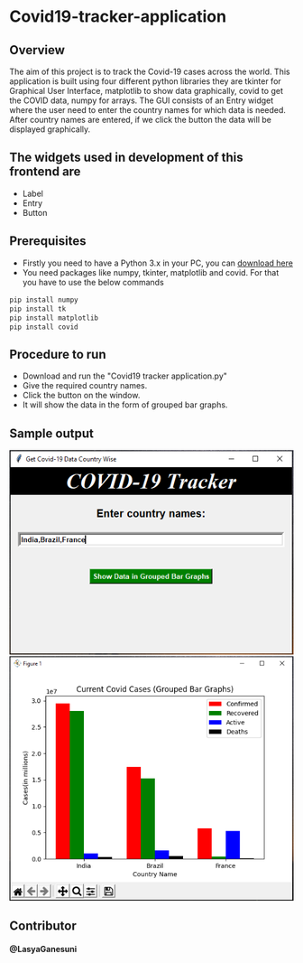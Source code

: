 # Covid19-tracker-application
## Overview
The aim of this project is to track the Covid-19 cases across the world. This application is built using four different python libraries they are tkinter for Graphical User Interface, matplotlib to show data graphically, covid to get the COVID data, numpy for arrays. The GUI consists of an Entry widget where the user need to enter the country names for which data is needed. After country names are entered, if we click the button the data will be displayed graphically.
## The widgets used in development of this frontend are
* Label
* Entry
* Button
## Prerequisites
* Firstly you need to have a Python 3.x in your PC, you can [download here](https://www.python.org/downloads/)
* You need packages like numpy, tkinter, matplotlib and covid. For that you have to use the below commands
```
pip install numpy
pip install tk
pip install matplotlib
pip install covid
```
## Procedure to run
* Download and run the "Covid19 tracker application.py"
* Give the required country names.
* Click the button on the window.
* It will show the data in the form of grouped bar graphs.
## Sample output
![](Images/window.PNG)
![](Images/graph.PNG)
## Contributor
#### @LasyaGanesuni

